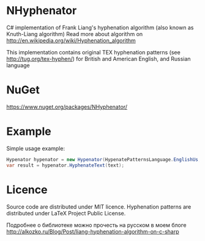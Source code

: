 NHyphenator
===========
C# implementation of Frank Liang's hyphenation algorithm (also known as Knuth-Liang algorithm) 
Read more about algorithm on http://en.wikipedia.org/wiki/Hyphenation_algorithm

This implementation contains original TEX hyphenation patterns (see http://tug.org/tex-hyphen/) for British and American English, and Russian language 

NuGet
===============
https://www.nuget.org/packages/NHyphenator/

Example
===============

Simple usage example:
```c#
Hypenator hypenator = new Hypenator(HypenatePatternsLanguage.EnglishUs, "-");
var result = hypenator.HyphenateText(text);
```

Licence
===============
Source code are distributed under MIT licence. 
Hyphenation patterns are distributed under LaTeX Project Public License.


Подробнее о библиотеке можно прочесть на русском в моем блоге http://alkozko.ru/Blog/Post/liang-hyphenation-algorithm-on-c-sharp